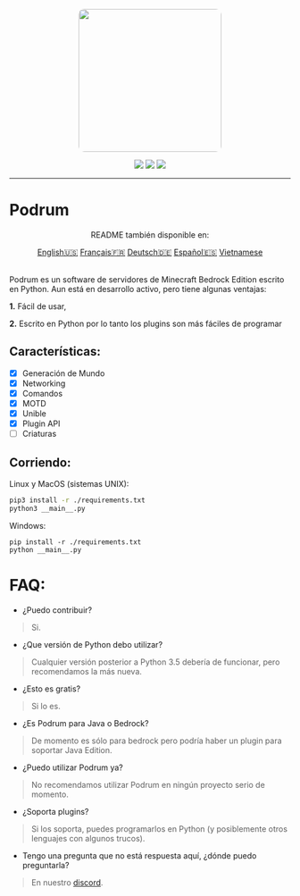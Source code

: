 <p align="center">
  <img width="256" style="border-radius:10px;" height="256" src="https://cdn.discordapp.com/attachments/576826528671858709/766767561681141790/Logo.png">


<div align="center">
    <a href="https://discord.gg/ScSsnwQ4kW"><img src="https://img.shields.io/discord/821124503185653803?style=flat-square"/></a>
    <a href="https://www.codefactor.io/repository/github/podrum/podrum"><img src="https://www.codefactor.io/repository/github/podrum/podrum/badge?style=flat-square"/></a>
    <a href="https://podrum.github.io/"><img src="https://img.shields.io/badge/website-online-orange?style=flat-square"/></a>
</div>
<hr/>

# Podrum

<p align="center">README también disponible en:</p>
<div align="center">
  <a href="../README.md">English🇺🇸</a>
  <a href="./README_FR.md">Français🇫🇷</a>
  <a href="./README_DE.md">Deutsch🇩🇪</a>
  <a href="./README_ES.md">Español🇪🇸</a>
  <a href="./README_ES.md">Vietnamese</a>
</div>
<br>

Podrum es un software de servidores de Minecraft Bedrock Edition escrito en Python.
Aun está en desarrollo activo, pero tiene algunas ventajas:

**1.** Fácil de usar,

**2.** Escrito en Python por lo tanto los plugins son más fáciles de programar

## Características:
 - [x] Generación de Mundo
 - [x] Networking
 - [x] Comandos
 - [x] MOTD
 - [x] Unible
 - [x] Plugin API
 - [ ] Criaturas 

## Corriendo:
Linux y MacOS (sistemas UNIX):
```sh
pip3 install -r ./requirements.txt
python3 __main__.py
```

Windows:
```batch
pip install -r ./requirements.txt
python __main__.py
```

# FAQ:
 - ¿Puedo contribuir?
 > Si.
 - ¿Que versión de Python debo utilizar?
 > Cualquier versión posterior a Python 3.5 debería de funcionar, pero recomendamos la más nueva.
 - ¿Esto es gratis?
 > Si lo es.
 - ¿Es Podrum para Java o Bedrock?
 > De momento es sólo para bedrock pero podría haber un plugin para soportar Java Edition.
 - ¿Puedo utilizar Podrum ya?
 > No recomendamos utilizar Podrum en ningún proyecto serio de momento.
 - ¿Soporta plugins?
 > Si los soporta, puedes programarlos en Python (y posiblemente otros lenguajes con algunos trucos).
 - Tengo una pregunta que no está respuesta aquí, ¿dónde puedo preguntarla?
 > En nuestro [discord](https://discord.gg/ScSsnwQ4kW).
